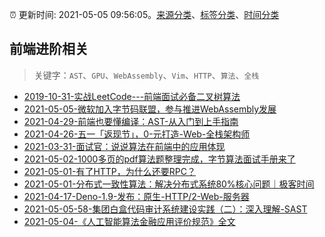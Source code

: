 :alarm_clock: 更新时间: 2021-05-05 09:56:05。[来源分类](../README.md)、[标签分类](../TAGS.md)、[时间分类](../TIMELINE.md)

## 前端进阶相关


> 关键字：`AST`、`GPU`、`WebAssembly`、`Vim`、`HTTP`、`算法`、`全栈`



- [2019-10-31-实战LeetCode---前端面试必备二叉树算法](https://www.ershicimi.com/p/f3413b58491ac20f4c17a09b8a0af5e1) 
- [2021-05-05-微软加入字节码联盟，参与推进WebAssembly发展](https://www.ershicimi.com/p/8a49b080b64a50f0851142c50d20387d) 
- [2021-04-29-前端也要懂编译：AST-从入门到上手指南](https://www.ershicimi.com/p/bf30277e82964e217b34848505cf683d) 
- [2021-04-26-五一「返现节」，0-元打造-Web-全栈架构师](https://www.ershicimi.com/p/0d70470be0cd5040a2dd747bfc2a39d1) 
- [2021-03-31-面试官：说说算法在前端中的应用体现](https://www.ershicimi.com/p/053c0c1f1cf722d0cc7929255b2a5219) 
- [2021-05-02-1000多页的pdf算法题整理完成，字节算法面试手册来了](https://www.ershicimi.com/p/996e8905b6f47ef761bee4b643e8b762) 
- [2021-05-01-有了HTTP，为什么还要RPC？](https://www.ershicimi.com/p/efa1b03150979c43edf61bb25edaedbb) 
- [2021-05-01-分布式一致性算法：解决分布式系统80%核心问题｜极客时间](https://www.ershicimi.com/p/ca136b774c0ae4b54bbd3d73e8f62759) 
- [2021-04-17-Deno-1.9-发布：原生-HTTP/2-Web-服务器](https://www.ershicimi.com/p/6418de35a064aa5d11756bf8c5b2bb29) 
- [2021-05-05-58-集团白盒代码审计系统建设实践（二）：深入理解-SAST](https://toutiao.io/k/n05y7h2) 
- [2021-05-04-《人工智能算法金融应用评价规范》全文](https://sec.thief.one/article_content?a_id=807c71910687d2b4f596f22f0966273e) 